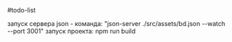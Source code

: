 #todo-list

запуск сервера json - команда: "json-server ./src/assets/bd.json --watch --port 3001"
запуск проекта: npm run build
